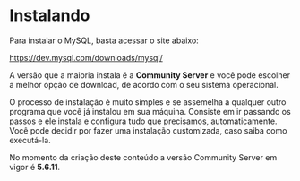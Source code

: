 # Instalando

Para instalar o MySQL, basta acessar o site abaixo:

<https://dev.mysql.com/downloads/mysql/>

A versão que a maioria instala é a **Community Server** e você pode escolher a melhor opção de download, de acordo com o seu sistema operacional.

O processo de instalação é muito simples e se assemelha a qualquer outro programa que você já instalou em sua máquina. Consiste em ir passando os passos e ele instala e configura tudo que precisamos, automaticamente. Você pode decidir por fazer uma instalação customizada, caso saiba como executá-la.

No momento da criação deste conteúdo a versão Community Server em vigor é **5.6.11**.